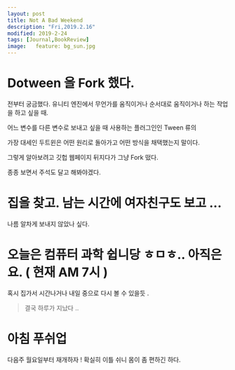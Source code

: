 ```yaml
---
layout: post
title: Not A Bad Weekend
description: "Fri,2019.2.16"
modified: 2019-2-24
tags: [Journal,BookReview]
image:   feature: bg_sun.jpg
---
```



# Dotween 을 Fork 했다. 
전부터 궁금했다.
유니티 엔진에서 무언가를 움직이거나 순서대로 움직이거나 하는 작업을 하고 싶을 때.

어느 변수를 다른 변수로 보내고 싶을 때 사용하는 플러그인인 Tween 류의

가장 대세인 두트윈은 어떤 원리로 돌아가고 어떤 방식을 채택했는지 말이다. 

그렇게 알아보려고 깃헙 웹페이지 뒤지다가 그냥 Fork 떴다. 

종종 보면서 주석도 달고 해봐야겠다. 

# 집을 찾고. 남는 시간에 여자친구도 보고 ... 

나름 알차게 보내지 않았나 싶다. 

# 오늘은 컴퓨터 과학 쉽니당 ㅎㅁㅎ.. 아직은요. ( 현재 AM 7시 )

혹시 집가서 시간나거나 내일 중으로 다시 볼 수 있을듯 . 

> 결국 하루가 지났다 .. 

# 아침 푸쉬업 
다음주 월요일부터 재개하자 ! 
확실히 이틀 쉬니 몸이 좀 편하긴 하다.

